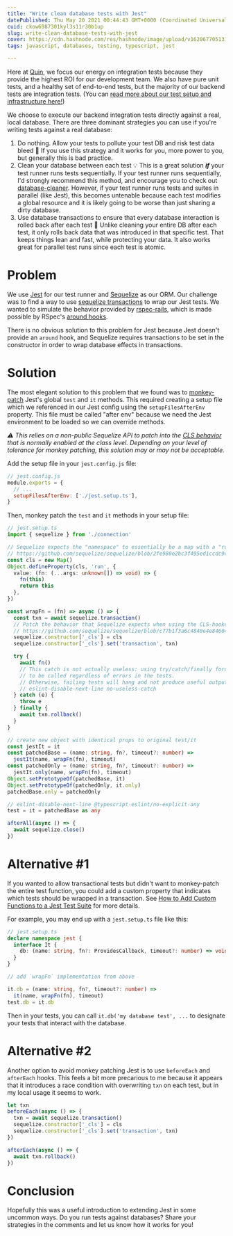 ```yaml
---
title: "Write clean database tests with Jest"
datePublished: Thu May 20 2021 00:44:43 GMT+0000 (Coordinated Universal Time)
cuid: ckow6987301kyl3s11r30b1up
slug: write-clean-database-tests-with-jest
cover: https://cdn.hashnode.com/res/hashnode/image/upload/v1620677051313/T3Y5CzfRQ.png
tags: javascript, databases, testing, typescript, jest

---
```


Here at [Quin](https://helloquin.com), we focus our energy on integration tests because they provide the highest ROI for our development team. We also have pure unit tests, and a healthy set of end-to-end tests, but the majority of our backend tests are integration tests. (You can [read more about our test setup and infrastructure here!](https://ericyd.hashnode.dev/the-quin-tech-stack))

We choose to execute our backend integration tests directly against a real, local database. There are three dominant strategies you can use if you're writing tests against a real database:

1. Do nothing. Allow your tests to pollute your test DB and risk test data bleed 🤮 If you use this strategy and it works for you, more power to you, but generally this is bad practice.
2. Clean your database between each test 💡 This is a great solution **_if_** your test runner runs tests sequentially. If your test runner runs sequentially, I'd strongly recommend this method, and encourage you to check out [database-cleaner](https://github.com/emerleite/node-database-cleaner). However, if your test runner runs tests and suites in parallel (like Jest), this becomes untenable because each test modifies a global resource and it is likely going to be worse than just sharing a dirty database.
3. Use database transactions to ensure that every database interaction is rolled back after each test 🚀 Unlike cleaning your entire DB after each test, it only rolls back data that was introduced in that specific test. That keeps things lean and fast, while protecting your data. It also works great for parallel test runs since each test is atomic.

# Problem

We use [Jest](https://jestjs.io/) for our test runner and [Sequelize](https://sequelize.org/) as our ORM. Our challenge was to find a way to use [sequelize transactions](https://sequelize.org/master/manual/transactions.html) to wrap our Jest tests. We wanted to simulate the behavior provided by [rspec-rails](https://relishapp.com/rspec/rspec-rails/docs/transactions), which is made possible by RSpec's [around hooks](https://relishapp.com/rspec/rspec-core/v/2-9/docs/hooks/around-hooks).

There is no obvious solution to this problem for Jest because Jest doesn't provide an `around` hook, and Sequelize requires transactions to be set in the constructor in order to wrap database effects in transactions.

# Solution

The most elegant solution to this problem that we found was to [monkey-patch](https://en.wikipedia.org/wiki/Monkey_patch) Jest's global `test` and `it` methods. This required creating a setup file which we referenced in our Jest config using the `setupFilesAfterEnv` property. This file must be called "after env" because we need the Jest environment to be loaded so we can override methods.

_⚠️ This relies on a non-public Sequelize API to patch into the [CLS behavior](https://sequelize.org/master/manual/transactions.html#automatically-pass-transactions-to-all-queries) that is normally enabled at the class level. Depending on your level of tolerance for monkey patching, this solution may or may not be acceptable._

Add the setup file in your `jest.config.js` file:

```js
// jest.config.js
module.exports = {
  // ...
  setupFilesAfterEnv: ['./jest.setup.ts'],
}
```

Then, monkey patch the `test` and `it` methods in your setup file:

```typescript
// jest.setup.ts
import { sequelize } from './connection'

// Sequelize expects the "namespace" to essentially be a map with a "run" method.
// https://github.com/sequelize/sequelize/blob/2fe980e2bc3f495ed1ccdc9ee2debb112cd3ddd5/lib/sequelize.js#L1119-L1124
const cls = new Map()
Object.defineProperty(cls, 'run', {
  value: (fn: (...args: unknown[]) => void) => {
    fn(this)
    return this
  },
})

const wrapFn = (fn) => async () => {
  const txn = await sequelize.transaction()
  // Patch the behavior that Sequelize expects when using the CLS-hooked lib to manage namespaced transactions.
  // https://github.com/sequelize/sequelize/blob/c77b1f3a6c4840e4e846042c9c330dba2408b86c/lib/transaction.js#L134-L136
  sequelize.constructor['_cls'] = cls
  sequelize.constructor['_cls'].set('transaction', txn)

  try {
    await fn()
    // This catch is not actually useless: using try/catch/finally forces `txn.rollback()`
    // to be called regardless of errors in the tests.
    // Otherwise, failing tests will hang and not produce useful output
    // eslint-disable-next-line no-useless-catch
  } catch (e) {
    throw e
  } finally {
    await txn.rollback()
  }
}

// create new object with identical props to original test/it
const jestIt = it
const patchedBase = (name: string, fn?, timeout?: number) =>
  jestIt(name, wrapFn(fn), timeout)
const patchedOnly = (name: string, fn?, timeout?: number) =>
  jestIt.only(name, wrapFn(fn), timeout)
Object.setPrototypeOf(patchedBase, it)
Object.setPrototypeOf(patchedOnly, it.only)
patchedBase.only = patchedOnly

// eslint-disable-next-line @typescript-eslint/no-explicit-any
test = it = patchedBase as any

afterAll(async () => {
  await sequelize.close()
})
```

# Alternative #1

If you wanted to allow transactional tests but didn't want to monkey-patch the entire test function, you could add a custom property that indicates which tests should be wrapped in a transaction. See [How to Add Custom Functions to a Jest Test Suite](https://spin.atomicobject.com/2020/01/30/jest-add-custom-functions/) for more details.

For example, you may end up with a `jest.setup.ts` file like this:

```typescript
// jest.setup.ts
declare namespace jest {
  interface It {
    db: (name: string, fn?: ProvidesCallback, timeout?: number) => void
  }
}

// add `wrapFn` implementation from above 

it.db = (name: string, fn?, timeout?: number) =>
  it(name, wrapFn(fn), timeout)
test.db = it.db
```

Then in your tests, you can call `it.db('my database test', ...` to designate your tests that interact with the database.

# Alternative #2

Another option to avoid monkey patching Jest is to use `beforeEach` and `afterEach` hooks. This feels a bit more precarious to me because it appears that it introduces a race condition with overwriting `txn` on each test, but in my local usage it seems to work.

```javascript
let txn
beforeEach(async () => {
  txn = await sequelize.transaction()
  sequelize.constructor['_cls'] = cls
  sequelize.constructor['_cls'].set('transaction', txn)
})

afterEach(async () => {
  await txn.rollback()
})
```

# Conclusion

Hopefully this was a useful introduction to extending Jest in some uncommon ways. Do you run tests against databases? Share your strategies in the comments and let us know how it works for you!